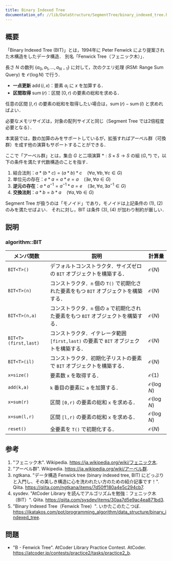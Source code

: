 ```yaml
---
title: Binary Indexed Tree
documentation_of: //lib/DataStructure/SegmentTree/binary_indexed_tree.hpp
---
```



## 概要

「Binary Indexed Tree (BIT)」とは，1994年に Peter Fenwick により提案された木構造をしたデータ構造．
別名「Fenwick Tree（フェニック木）」．

長さ $N$ の数列 $\lbrace a_0, a_1, \ldots, a_{N-1} \rbrace$ に対して，次のクエリ処理 (RSM: Range Sum Query) を $\mathcal{O}(\log N)$ で行う．

- **一点更新** $\operatorname{add}(i,x)$：要素 $a_i$ に $x$ を加算する．
- **区間取得** $\operatorname{sum}(r)$：区間 $[0,r)$ の要素の総和を求める．

任意の区間 $[l,r)$ の要素の総和を取得したい場合は，$\operatorname{sum}(r)-\operatorname{sum}(l)$ と求めればよい．

必要なメモリサイズは，対象の配列サイズと同じ（Segment Tree では2倍程度必要となる）．

本実装では，数の加算のみをサポートしているが，拡張すればアーベル群（可換群）を成す他の演算もサポートすることができる．

ここで「アーベル群」とは，集合 $G$ と二項演算 $\ast : S \times S \rightarrow S$ の組 $(G, \ast)$ で，以下の条件を満たす代数構造のことを指す．

1. 結合法則：$a \ast (b \ast c) = (a \ast b) \ast c \quad (\forall a, \forall b, \forall c \in G)$
1. 単位元の存在：$e \ast a = a \ast e = a \quad (\exists e, \forall a \in G)$
1. **逆元の存在**：$a \ast a^{-1} = a^{-1} \ast a = e \quad (\exists e, \forall a, \exists a^{-1} \in G)$
1. **交換法則**：$a \ast b = b \ast a \quad (\forall a, \forall b \in G)$

Segment Tree が扱うのは「モノイド」であり，モノイドは上記条件の (1), (2) のみを満たせばよい．
それに対し，BIT は条件 (3), (4) が加わり制約が厳しい．


## 説明

### algorithm::BIT

|メンバ関数|説明|計算量|
|---|---|---|
|`BIT<T>()`|デフォルトコンストラクタ．サイズゼロの `BIT` オブジェクトを構築する．|$\mathcal{O}(N)$|
|`BIT<T>(n)`|コンストラクタ．`n` 個の `T()` で初期化された要素をもつ `BIT` オブジェクトを構築する．|$\mathcal{O}(N)$|
|`BIT<T>(n,a)`|コンストラクタ．`n` 個の `a` で初期化された要素をもつ `BIT` オブジェクトを構築する．|$\mathcal{O}(N)$|
|`BIT<T>(first,last)`|コンストラクタ．イテレータ範囲 `[first,last)` の要素で `BIT` オブジェクトを構築する．|$\mathcal{O}(N)$|
|`BIT<T>(il)`|コンストラクタ．初期化子リストの要素で `BIT` オブジェクトを構築する．|$\mathcal{O}(N)$|
|`x=size()`|要素数 `x` を取得する．|$\mathcal{O}(1)$|
|`add(k,a)`|`k` 番目の要素に `a` を加算する．|$\mathcal{O}(\log N)$|
|`x=sum(r)`|区間 `[0,r)` の要素の総和 `x` を求める．|$\mathcal{O}(\log N)$|
|`x=sum(l,r)`|区間 `[l,r)` の要素の総和 `x` を求める．|$\mathcal{O}(\log N)$|
|`reset()`|全要素を `T()` で初期化する．|$\mathcal{O}(N)$|


## 参考

1. "フェニック木". Wikipedia. <https://ja.wikipedia.org/wiki/フェニック木>.
1. "アーベル群". Wikipedia. <https://ja.wikipedia.org/wiki/アーベル群>.
1. ngtkana. "データ構造 Fenwick tree (binary indexed tree, BIT) にどっぷりと入門し、その美しき構造に心を洗われたい方のための紹介記事です！". Qiita. <https://qiita.com/ngtkana/items/7d50ff180a4e5c294cb7>.
1. sysdev. "AtCoder Library を読んでアルゴリズムを勉強：フェニック木（BIT）". Qiita. <https://qiita.com/sysdev/items/30aa7d5e9ac4ea871bd3>.
1. "Binary Indexed Tree（Fenwick Tree）". いかたこのたこつぼ. <https://ikatakos.com/pot/programming_algorithm/data_structure/binary_indexed_tree>.


## 問題

- "B - Fenwick Tree". AtCoder Library Practice Contest. AtCoder. <https://atcoder.jp/contests/practice2/tasks/practice2_b>.
